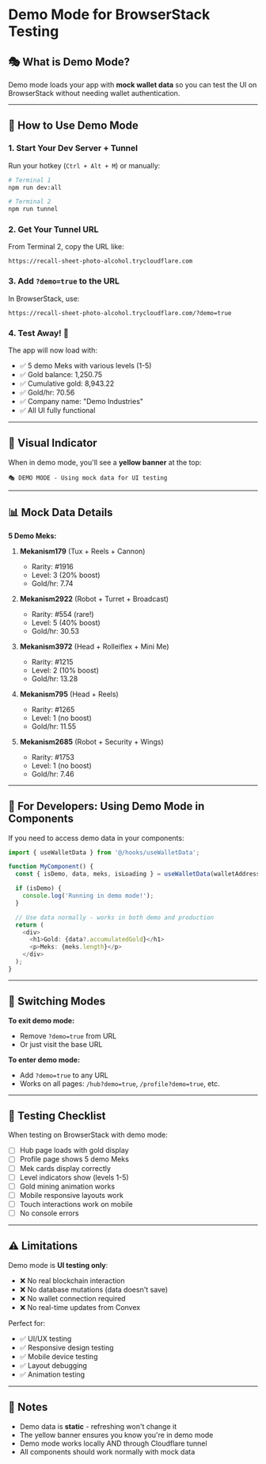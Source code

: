 # Demo Mode for BrowserStack Testing

## 🎭 What is Demo Mode?

Demo mode loads your app with **mock wallet data** so you can test the UI on BrowserStack without needing wallet authentication.

---

## 🚀 How to Use Demo Mode

### 1. Start Your Dev Server + Tunnel
Run your hotkey (`Ctrl + Alt + M`) or manually:
```bash
# Terminal 1
npm run dev:all

# Terminal 2
npm run tunnel
```

### 2. Get Your Tunnel URL
From Terminal 2, copy the URL like:
```
https://recall-sheet-photo-alcohol.trycloudflare.com
```

### 3. Add `?demo=true` to the URL
In BrowserStack, use:
```
https://recall-sheet-photo-alcohol.trycloudflare.com/?demo=true
```

### 4. Test Away! 🎉
The app will now load with:
- ✅ 5 demo Meks with various levels (1-5)
- ✅ Gold balance: 1,250.75
- ✅ Cumulative gold: 8,943.22
- ✅ Gold/hr: 70.56
- ✅ Company name: "Demo Industries"
- ✅ All UI fully functional

---

## 🎨 Visual Indicator

When in demo mode, you'll see a **yellow banner** at the top:
```
🎭 DEMO MODE - Using mock data for UI testing
```

---

## 📊 Mock Data Details

**5 Demo Meks:**
1. **Mekanism179** (Tux + Reels + Cannon)
   - Rarity: #1916
   - Level: 3 (20% boost)
   - Gold/hr: 7.74

2. **Mekanism2922** (Robot + Turret + Broadcast)
   - Rarity: #554 (rare!)
   - Level: 5 (40% boost)
   - Gold/hr: 30.53

3. **Mekanism3972** (Head + Rolleiflex + Mini Me)
   - Rarity: #1215
   - Level: 2 (10% boost)
   - Gold/hr: 13.28

4. **Mekanism795** (Head + Reels)
   - Rarity: #1265
   - Level: 1 (no boost)
   - Gold/hr: 11.55

5. **Mekanism2685** (Robot + Security + Wings)
   - Rarity: #1753
   - Level: 1 (no boost)
   - Gold/hr: 7.46

---

## 🔧 For Developers: Using Demo Mode in Components

If you need to access demo data in your components:

```typescript
import { useWalletData } from '@/hooks/useWalletData';

function MyComponent() {
  const { isDemo, data, meks, isLoading } = useWalletData(walletAddress);

  if (isDemo) {
    console.log('Running in demo mode!');
  }

  // Use data normally - works in both demo and production
  return (
    <div>
      <h1>Gold: {data?.accumulatedGold}</h1>
      <p>Meks: {meks.length}</p>
    </div>
  );
}
```

---

## 🔄 Switching Modes

**To exit demo mode:**
- Remove `?demo=true` from URL
- Or just visit the base URL

**To enter demo mode:**
- Add `?demo=true` to any URL
- Works on all pages: `/hub?demo=true`, `/profile?demo=true`, etc.

---

## 🧪 Testing Checklist

When testing on BrowserStack with demo mode:
- [ ] Hub page loads with gold display
- [ ] Profile page shows 5 demo Meks
- [ ] Mek cards display correctly
- [ ] Level indicators show (levels 1-5)
- [ ] Gold mining animation works
- [ ] Mobile responsive layouts work
- [ ] Touch interactions work on mobile
- [ ] No console errors

---

## ⚠️ Limitations

Demo mode is **UI testing only**:
- ❌ No real blockchain interaction
- ❌ No database mutations (data doesn't save)
- ❌ No wallet connection required
- ❌ No real-time updates from Convex

Perfect for:
- ✅ UI/UX testing
- ✅ Responsive design testing
- ✅ Mobile device testing
- ✅ Layout debugging
- ✅ Animation testing

---

## 📝 Notes

- Demo data is **static** - refreshing won't change it
- The yellow banner ensures you know you're in demo mode
- Demo mode works locally AND through Cloudflare tunnel
- All components should work normally with mock data
